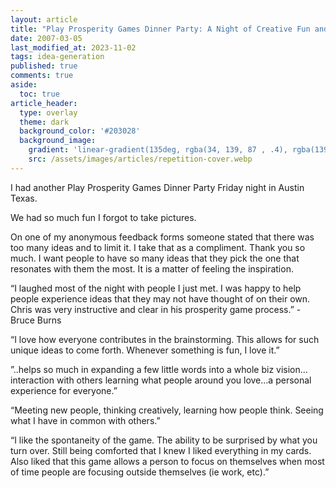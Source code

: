 ```yaml
---
layout: article
title: "Play Prosperity Games Dinner Party: A Night of Creative Fun and Unique Ideas"
date: 2007-03-05
last_modified_at: 2023-11-02
tags: idea-generation
published: true
comments: true
aside:
  toc: true
article_header:
  type: overlay
  theme: dark
  background_color: '#203028'
  background_image:
    gradient: 'linear-gradient(135deg, rgba(34, 139, 87 , .4), rgba(139, 34, 139, .4))'
    src: /assets/images/articles/repetition-cover.webp
---
```

I had another Play Prosperity Games Dinner Party Friday night in Austin Texas.

We had so much fun I forgot to take pictures.

On one of my anonymous feedback forms someone stated that there was too many ideas and to limit it.  I take that as a compliment.  Thank you so much.  I want people to have so many ideas that they pick the one that resonates with them the most.  It is a matter of feeling the inspiration.

“I laughed most of the night with people I just met.  I was happy to help people experience ideas that they may not have thought of on their own.  Chris was very instructive and clear in his prosperity game process.” - Bruce Burns

“I love how everyone contributes in the brainstorming.  This allows for such unique ideas to come forth.  Whenever something is fun, I love it.”

”..helps so much in expanding a few little words into a whole biz vision…interaction with others learning what people around you love…a personal experience for everyone.”

“Meeting new people, thinking creatively, learning how people think.  Seeing what I have in common with others.”

“I like the spontaneity of the game.  The ability to be surprised by what you turn over.  Still being comforted that I knew I liked everything in my cards.  Also liked that this game allows a person to focus on themselves when most of time people are focusing outside themselves (ie work, etc).”